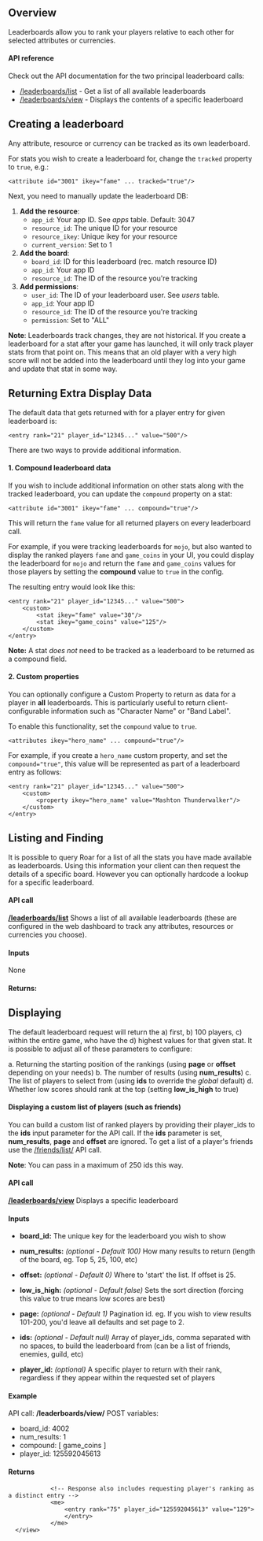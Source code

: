 ## Overview

Leaderboards allow you to rank your players relative to each other for selected attributes or currencies.

#### API reference
Check out the API documentation for the two principal leaderboard calls:

- [/leaderboards/list](http://roarengine.github.io/webapi/#leaderboardslist) - Get a list of all available leaderboards
- [/leaderboards/view](http://roarengine.github.io/webapi/#leaderboardsview) - Displays the contents of a specific leaderboard


## Creating a leaderboard

Any attribute, resource or currency can be tracked as its own leaderboard.

For stats you wish to create a leaderboard for, change the `tracked` property to `true`, e.g.:

    <attribute id="3001" ikey="fame" ... tracked="true"/>

Next, you need to manually update the leaderboard DB:

1. **Add the resource**:
    - `app_id`: Your app ID. See _apps_ table. Default: 3047
    - `resource_id`: The unique ID for your resource
    - `resource_ikey`: Unique ikey for your resource
    - `current_version`: Set to 1
2. **Add the board**:
    - `board_id`: ID for this leaderboard (rec. match resource ID)
    - `app_id`: Your app ID
    - `resource_id`: The ID of the resource you're tracking
3. **Add permissions**:
    - `user_id`: The ID of your leaderboard user. See _users_ table.
    - `app_id`: Your app ID
    - `resource_id`: The ID of the resource you're tracking
    - `permission`: Set to "ALL"

**Note**: Leaderboards track changes, they are not historical. If you create a leaderboard for a stat after your game has launched, it will only track player stats from that point on. This means that an old player with a very high score will not be added into the leaderboard until they log into your game and update that stat in some way.


## Returning Extra Display Data

The default data that gets returned with for a player entry for given leaderboard is:

`<entry rank="21" player_id="12345..." value="500"/>`

There are two ways to provide additional information.

#### 1. Compound leaderboard data
If you wish to include additional information on other stats along with the tracked leaderboard, you can update the `compound` property on a stat:

    <attribute id="3001" ikey="fame" ... compound="true"/>

This will return the `fame` value for all returned players on every leaderboard call.

For example, if you were tracking leaderboards for `mojo`, but also wanted to display the ranked players `fame` and `game_coins` in your UI, you could display the leaderboard for `mojo` and return the `fame` and `game_coins` values for those players by setting the **compound** value to `true` in the config.

The resulting entry would look like this:

    <entry rank="21" player_id="12345..." value="500">
        <custom>
            <stat ikey="fame" value="30"/>
            <stat ikey="game_coins" value="125"/>
        </custom>
    </entry>

**Note:** A stat *does not* need to be tracked as a leaderboard to be returned as a compound field.

#### 2. Custom properties
You can optionally configure a Custom Property to return as data for a player in **all** leaderboards. This is particularly useful to return client-configurable information such as "Character Name" or "Band Label".

To enable this functionality, set the `compound` value to `true`.

    <attributes ikey="hero_name" ... compound="true"/>

For example, if you create a `hero_name` custom property, and set the `compound="true"`, this value will be represented as part of a leaderboard entry as follows:

    <entry rank="21" player_id="12345..." value="500">
        <custom>
            <property ikey="hero_name" value="Mashton Thunderwalker"/>
        </custom>
    </entry>



## Listing and Finding
It is possible to query Roar for a list of all the stats you have made available as leaderboards. Using this information your client can then request the details of a specific board. However you can optionally hardcode a lookup for a specific leaderboard.

#### API call
**[/leaderboards/list](http://roarengine.github.io/webapi/#leaderboardslist)**
Shows a list of all available leaderboards (these are configured in the web dashboard to track any attributes, resources or currencies you choose).

#### Inputs
None

#### Returns:
  <roar tick="0">
   <leaderboards>
      <list status="ok">
          <board board_id="4001" ikey="premium_currency" label="Super Coins" board_label="Most Super Coins"/>
          <board board_id="4002" ikey="mojo" label="Mojo" board_label="Highest Mojo"/>
          <board board_id="4003" ikey="notoriety" label="Notoriety" board_label="Most Notorious"/>
      </list>
   </leaderboards>
  </roar>


## Displaying

The default leaderboard request will return the a) first, b) 100 players, c) within the entire game, who have the d) highest values for that given stat. It is possible to adjust all of these parameters to configure:

a. Returning the starting position of the rankings  (using **page** or **offset** depending on your needs)
b. The number of results (using **num_results**)
c. The list of players to select from (using **ids** to override the *global* default)
d. Whether low scores should rank at the top (setting **low_is_high** to true)

#### Displaying a custom list of players (such as friends)
You can build a custom list of ranked players by providing their player_ids to the **ids** input parameter for the API call. If the **ids** parameter is set, **num_results**, **page** and **offset** are ignored. To get a list of a player's friends use the [/friends/list/](http://roarengine.github.io/webapi/#friendslist) API call.

**Note**: You can pass in a maximum of 250 ids this way.


#### API call
**[/leaderboards/view](http://roarengine.github.io/webapi/#leaderboardsview)**
Displays a specific leaderboard

#### Inputs

- **board_id:** The unique key for the leaderboard you wish to show
- **num_results:** *(optional - Default 100)* How many results to return (length of the board, eg. Top 5, 25, 100, etc)
- **offset:** *(optional - Default 0)* Where to 'start' the list. If offset is 25.
- **low_is_high:** *(optional - Default false)* Sets the sort direction (forcing this value to true means low scores are best)
- **page:** *(optional - Default 1)* Pagination id. eg. If you wish to view results 101-200, you'd leave all defaults and set page to 2.

- **ids:** *(optional - Default null)* Array of player_ids, comma separated with no spaces, to build the leaderboard from (can be a list of friends, enemies, guild, etc)

- **player_id:** *(optional)* A specific player to return with their rank, regardless if they appear within the requested set of players

#### Example

API call: **/leaderboards/view/**
POST variables:

- board_id: 4002
- num_results: 1
- compound: [ game_coins ]
- player_id: 125592045613

#### Returns
  <roar tick="0">
   <leaderboards>
      <view status="ok">
                <ranking key="mojo" offset="0" num_results="100" page="1" low_is_high="false">
                    <entry rank="1" player_id="52992481850" value="600">
                        <custom>
                            <stat ikey="game_coins" value="350"/>
                            <property ikey="hero_name" value="Mashton Thunderwalker"/>
                        </custom>
                    </entry>
                    <!-- ...etc... -->
                </ranking>

                <!-- Response also includes requesting player's ranking as a distinct entry -->
                <me>
                    <entry rank="75" player_id="125592045613" value="129">
                    </entry>
                </me>
      </view>
   </leaderboards>
  </roar>


